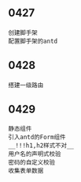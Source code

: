 ## 0427

    创建脚手架
    配置脚手架的antd

## 0428

    搭建一级路由

## 0429

    静态组件
    引入antd的Form组件
    __!!!h1,h2样式不对__
    用户名的声明式校验
    密码的自定义校验
    收集表单数据

